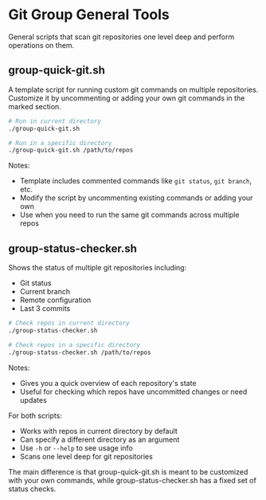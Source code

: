 # Git Group General Tools

General scripts that scan git repositories one level deep and perform operations on them.

## group-quick-git.sh
A template script for running custom git commands on multiple repositories. Customize it by uncommenting or adding your own git commands in the marked section.

```bash
# Run in current directory
./group-quick-git.sh

# Run in a specific directory
./group-quick-git.sh /path/to/repos
```

Notes:
- Template includes commented commands like `git status`, `git branch`, etc.
- Modify the script by uncommenting existing commands or adding your own
- Use when you need to run the same git commands across multiple repos

## group-status-checker.sh
Shows the status of multiple git repositories including:
- Git status
- Current branch
- Remote configuration
- Last 3 commits

```bash
# Check repos in current directory
./group-status-checker.sh

# Check repos in a specific directory
./group-status-checker.sh /path/to/repos
```

Notes:
- Gives you a quick overview of each repository's state
- Useful for checking which repos have uncommitted changes or need updates

For both scripts:
- Works with repos in current directory by default
- Can specify a different directory as an argument
- Use `-h` or `--help` to see usage info
- Scans one level deep for git repositories

The main difference is that group-quick-git.sh is meant to be customized with your own commands, while group-status-checker.sh has a fixed set of status checks.